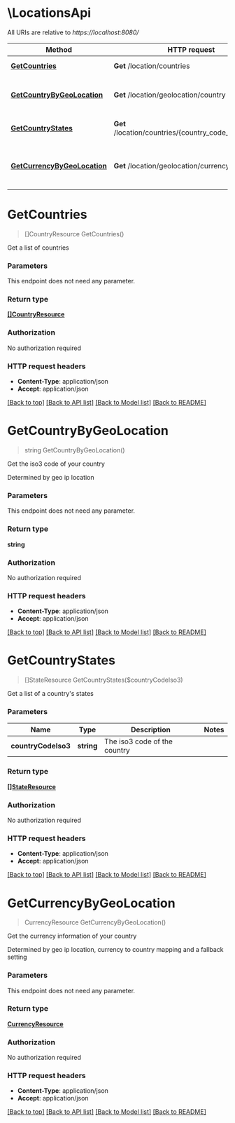 # \LocationsApi

All URIs are relative to *https://localhost:8080/*

Method | HTTP request | Description
------------- | ------------- | -------------
[**GetCountries**](LocationsApi.md#GetCountries) | **Get** /location/countries | Get a list of countries
[**GetCountryByGeoLocation**](LocationsApi.md#GetCountryByGeoLocation) | **Get** /location/geolocation/country | Get the iso3 code of your country
[**GetCountryStates**](LocationsApi.md#GetCountryStates) | **Get** /location/countries/{country_code_iso3}/states | Get a list of a country&#39;s states
[**GetCurrencyByGeoLocation**](LocationsApi.md#GetCurrencyByGeoLocation) | **Get** /location/geolocation/currency | Get the currency information of your country


# **GetCountries**
> []CountryResource GetCountries()

Get a list of countries


### Parameters
This endpoint does not need any parameter.

### Return type

[**[]CountryResource**](CountryResource.md)

### Authorization

No authorization required

### HTTP request headers

 - **Content-Type**: application/json
 - **Accept**: application/json

[[Back to top]](#) [[Back to API list]](../README.md#documentation-for-api-endpoints) [[Back to Model list]](../README.md#documentation-for-models) [[Back to README]](../README.md)

# **GetCountryByGeoLocation**
> string GetCountryByGeoLocation()

Get the iso3 code of your country

Determined by geo ip location


### Parameters
This endpoint does not need any parameter.

### Return type

**string**

### Authorization

No authorization required

### HTTP request headers

 - **Content-Type**: application/json
 - **Accept**: application/json

[[Back to top]](#) [[Back to API list]](../README.md#documentation-for-api-endpoints) [[Back to Model list]](../README.md#documentation-for-models) [[Back to README]](../README.md)

# **GetCountryStates**
> []StateResource GetCountryStates($countryCodeIso3)

Get a list of a country's states


### Parameters

Name | Type | Description  | Notes
------------- | ------------- | ------------- | -------------
 **countryCodeIso3** | **string**| The iso3 code of the country | 

### Return type

[**[]StateResource**](StateResource.md)

### Authorization

No authorization required

### HTTP request headers

 - **Content-Type**: application/json
 - **Accept**: application/json

[[Back to top]](#) [[Back to API list]](../README.md#documentation-for-api-endpoints) [[Back to Model list]](../README.md#documentation-for-models) [[Back to README]](../README.md)

# **GetCurrencyByGeoLocation**
> CurrencyResource GetCurrencyByGeoLocation()

Get the currency information of your country

Determined by geo ip location, currency to country mapping and a fallback setting


### Parameters
This endpoint does not need any parameter.

### Return type

[**CurrencyResource**](CurrencyResource.md)

### Authorization

No authorization required

### HTTP request headers

 - **Content-Type**: application/json
 - **Accept**: application/json

[[Back to top]](#) [[Back to API list]](../README.md#documentation-for-api-endpoints) [[Back to Model list]](../README.md#documentation-for-models) [[Back to README]](../README.md)

